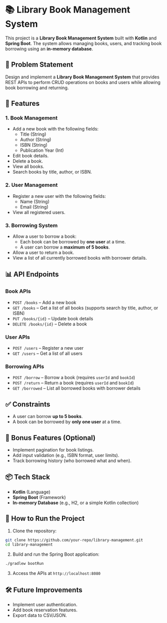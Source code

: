 # 📚 Library Book Management System

This project is a **Library Book Management System** built with **Kotlin** and **Spring Boot**. The system allows managing books, users, and tracking book borrowing using an **in-memory database**.

## 📝 Problem Statement

Design and implement a **Library Book Management System** that provides REST APIs to perform CRUD operations on books and users while allowing book borrowing and returning.

## 📌 Features

### 1. Book Management
- Add a new book with the following fields:
    - Title (String)
    - Author (String)
    - ISBN (String)
    - Publication Year (Int)
- Edit book details.
- Delete a book.
- View all books.
- Search books by title, author, or ISBN.

### 2. User Management
- Register a new user with the following fields:
    - Name (String)
    - Email (String)
- View all registered users.

### 3. Borrowing System
- Allow a user to borrow a book:
    - Each book can be borrowed by **one user** at a time.
    - A user can borrow a **maximum of 5 books**.
- Allow a user to return a book.
- View a list of all currently borrowed books with borrower details.

## 📊 API Endpoints

### Book APIs
- `POST /books` – Add a new book
- `GET /books` – Get a list of all books (supports search by title, author, or ISBN)
- `PUT /books/{id}` – Update book details
- `DELETE /books/{id}` – Delete a book

### User APIs
- `POST /users` – Register a new user
- `GET /users` – Get a list of all users

### Borrowing APIs
- `POST /borrow` – Borrow a book (requires `userId` and `bookId`)
- `POST /return` – Return a book (requires `userId` and `bookId`)
- `GET /borrowed` – List all borrowed books with borrower details

## ✅ Constraints
- A user can borrow **up to 5 books**.
- A book can be borrowed by **only one user** at a time.

## 🚀 Bonus Features (Optional)
- Implement pagination for book listings.
- Add input validation (e.g., ISBN format, user limits).
- Track borrowing history (who borrowed what and when).

## 📦 Tech Stack
- **Kotlin** (Language)
- **Spring Boot** (Framework)
- **In-memory Database** (e.g., H2, or a simple Kotlin collection)

## 📖 How to Run the Project

1. Clone the repository:

```bash
git clone https://github.com/your-repo/library-management.git
cd library-management
```

2. Build and run the Spring Boot application:

```bash
./gradlew bootRun
```

3. Access the APIs at `http://localhost:8080`

## 🛠️ Future Improvements
- Implement user authentication.
- Add book reservation features.
- Export data to CSV/JSON.
